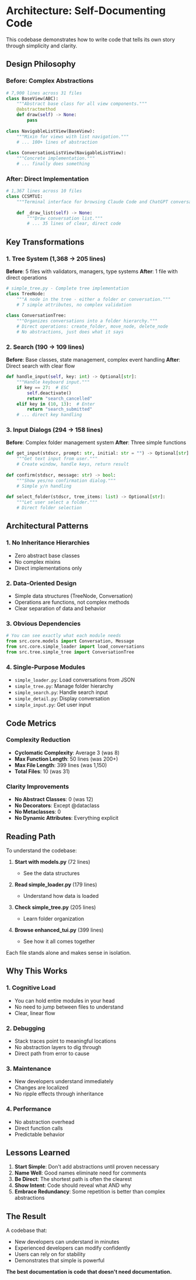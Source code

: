 # Architecture: Self-Documenting Code

This codebase demonstrates how to write code that tells its own story through simplicity and clarity.

## Design Philosophy

### Before: Complex Abstractions
```python
# 7,900 lines across 31 files
class BaseView(ABC):
    """Abstract base class for all view components."""
    @abstractmethod
    def draw(self) -> None:
        pass
    
class NavigableListView(BaseView):
    """Mixin for views with list navigation."""
    # ... 100+ lines of abstraction
    
class ConversationListView(NavigableListView):
    """Concrete implementation."""
    # ... finally does something
```

### After: Direct Implementation
```python
# 1,367 lines across 10 files
class CCSMTUI:
    """Terminal interface for browsing Claude Code and ChatGPT conversations."""
    
    def _draw_list(self) -> None:
        """Draw conversation list."""
        # ... 35 lines of clear, direct code
```

## Key Transformations

### 1. Tree System (1,368 → 205 lines)

**Before**: 5 files with validators, managers, type systems
**After**: 1 file with direct operations

```python
# simple_tree.py - Complete tree implementation
class TreeNode:
    """A node in the tree - either a folder or conversation."""
    # 7 simple attributes, no complex validation
    
class ConversationTree:
    """Organizes conversations into a folder hierarchy."""
    # Direct operations: create_folder, move_node, delete_node
    # No abstractions, just does what it says
```

### 2. Search (190 → 109 lines)

**Before**: Base classes, state management, complex event handling
**After**: Direct search with clear flow

```python
def handle_input(self, key: int) -> Optional[str]:
    """Handle keyboard input."""
    if key == 27:  # ESC
        self.deactivate()
        return "search_cancelled"
    elif key in (10, 13):  # Enter
        return "search_submitted"
    # ... direct key handling
```

### 3. Input Dialogs (294 → 158 lines)

**Before**: Complex folder management system
**After**: Three simple functions

```python
def get_input(stdscr, prompt: str, initial: str = "") -> Optional[str]:
    """Get text input from user."""
    # Create window, handle keys, return result
    
def confirm(stdscr, message: str) -> bool:
    """Show yes/no confirmation dialog."""
    # Simple y/n handling
    
def select_folder(stdscr, tree_items: list) -> Optional[str]:
    """Let user select a folder."""
    # Direct folder selection
```

## Architectural Patterns

### 1. No Inheritance Hierarchies
- Zero abstract base classes
- No complex mixins
- Direct implementations only

### 2. Data-Oriented Design
- Simple data structures (TreeNode, Conversation)
- Operations are functions, not complex methods
- Clear separation of data and behavior

### 3. Obvious Dependencies
```python
# You can see exactly what each module needs
from src.core.models import Conversation, Message
from src.core.simple_loader import load_conversations
from src.tree.simple_tree import ConversationTree
```

### 4. Single-Purpose Modules
- `simple_loader.py`: Load conversations from JSON
- `simple_tree.py`: Manage folder hierarchy
- `simple_search.py`: Handle search input
- `simple_detail.py`: Display conversation
- `simple_input.py`: Get user input

## Code Metrics

### Complexity Reduction
- **Cyclomatic Complexity**: Average 3 (was 8)
- **Max Function Length**: 50 lines (was 200+)
- **Max File Length**: 399 lines (was 1,150)
- **Total Files**: 10 (was 31)

### Clarity Improvements
- **No Abstract Classes**: 0 (was 12)
- **No Decorators**: Except @dataclass
- **No Metaclasses**: 0
- **No Dynamic Attributes**: Everything explicit

## Reading Path

To understand the codebase:

1. **Start with models.py** (72 lines)
   - See the data structures
   
2. **Read simple_loader.py** (179 lines)
   - Understand how data is loaded
   
3. **Check simple_tree.py** (205 lines)
   - Learn folder organization
   
4. **Browse enhanced_tui.py** (399 lines)
   - See how it all comes together

Each file stands alone and makes sense in isolation.

## Why This Works

### 1. Cognitive Load
- You can hold entire modules in your head
- No need to jump between files to understand
- Clear, linear flow

### 2. Debugging
- Stack traces point to meaningful locations
- No abstraction layers to dig through
- Direct path from error to cause

### 3. Maintenance
- New developers understand immediately
- Changes are localized
- No ripple effects through inheritance

### 4. Performance
- No abstraction overhead
- Direct function calls
- Predictable behavior

## Lessons Learned

1. **Start Simple**: Don't add abstractions until proven necessary
2. **Name Well**: Good names eliminate need for comments
3. **Be Direct**: The shortest path is often the clearest
4. **Show Intent**: Code should reveal what AND why
5. **Embrace Redundancy**: Some repetition is better than complex abstractions

## The Result

A codebase that:
- New developers can understand in minutes
- Experienced developers can modify confidently  
- Users can rely on for stability
- Demonstrates that simple is powerful

**The best documentation is code that doesn't need documentation.**